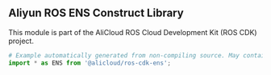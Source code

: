 ## Aliyun ROS ENS Construct Library

This module is part of the AliCloud ROS Cloud Development Kit (ROS CDK) project.

```python
# Example automatically generated from non-compiling source. May contain errors.
import * as ENS from '@alicloud/ros-cdk-ens';
```
